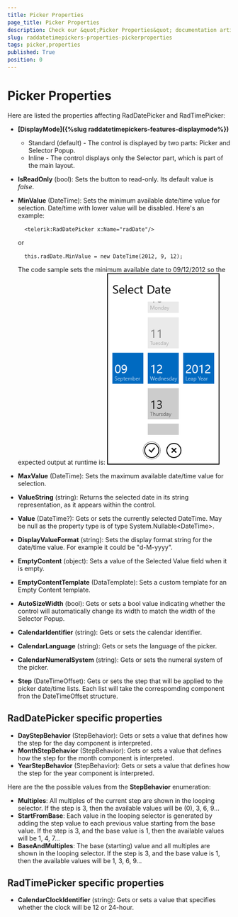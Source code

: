 ```yaml
---
title: Picker Properties
page_title: Picker Properties
description: Check our &quot;Picker Properties&quot; documentation article for RadDatePicker and RadTimePicker for UWP controls.
slug: raddatetimepickers-properties-pickerproperties
tags: picker,properties
published: True
position: 0
---
```


# Picker Properties

Here are listed the properties affecting RadDatePicker and RadTimePicker:

* **[DisplayMode]({%slug raddatetimepickers-features-displaymode%})**
	* Standard (default) - The control is displayed by two parts: Picker and Selector Popup.
	* Inline - The control displays only the Selector part, which is part of the main layout.
* **IsReadOnly** (bool): Sets the button to read-only. Its default value is *false*.
* **MinValue** (DateTime): Sets the minimum available date/time value for selection. Date/time with lower value will be disabled. Here's an example: 

		<telerik:RadDatePicker x:Name="radDate"/>

	or

		this.radDate.MinValue = new DateTime(2012, 9, 12);

	The code sample sets the minimum available date to 09/12/2012 so the expected output at runtime is:
	![Min Value](images/MinValue.png)

* **MaxValue** (DateTime): Sets the maximum available date/time value for selection. 
* **ValueString** (string): Returns the selected date in its string representation, as it appears within the control. 
* **Value** (DateTime?): Gets or sets the currently selected DateTime. May be null as the property type is of type System.Nullable&lt;DateTime&gt;. 
* **DisplayValueFormat** (string): Sets the display format string for the date/time value. For example it could be "d-M-yyyy". 
* **EmptyContent** (object): Sets a value of the Selected Value field when it is empty. 
* **EmptyContentTemplate** (DataTemplate): Sets a custom template for an Empty Content template. 
* **AutoSizeWidth** (bool): Gets or sets a bool value indicating whether the control will automatically change its width to match the width of the Selector Popup. 
* **CalendarIdentifier** (string): Gets or sets the calendar identifier. 
* **CalendarLanguage** (string): Gets or sets the language of the picker. 
* **CalendarNumeralSystem** (string): Gets or sets the numeral system of the picker. 
* **Step** (DateTimeOffset): Gets or sets the step that will be applied to the picker date/time lists. Each list will take the correspomding component fron the DateTimeOffset structure. 

## RadDatePicker specific properties

* **DayStepBehavior** (StepBehavior): Gets or sets a value that defines how the step for the day component is interpreted. 
* **MonthStepBehavior** (StepBehavior): Gets or sets a value that defines how the step for the month component is interpreted. 
* **YearStepBehavior** (StepBehavior): Gets or sets a value that defines how the step for the year component is interpreted. 

Here are the the possible values from the **StepBehavior** enumeration: 

* **Multiples**: All multiples of the current step are shown in the looping selector. If the step is 3, then the available values will be (0), 3, 6, 9... 
* **StartFromBase**: Each value in the looping selector is generated by adding the step value to each previous value starting from the base value. If the step is 3, and the base value is 1, then the available values will be 1, 4, 7... 
* **BaseAndMultiples**: The base (starting) value and all multiples are shown in the looping selector. If the step is 3, and the base value is 1, then the available values will be 1, 3, 6, 9... 

## RadTimePicker specific properties

* **CalendarClockIdentifier** (string): Gets or sets a value that specifies whether the clock will be 12 or 24-hour. 